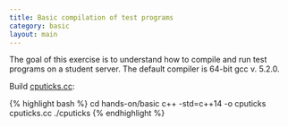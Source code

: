 ```yaml
---
title: Basic compilation of test programs
category: basic
layout: main
---
```


The goal of this exercise is to understand how to compile and run test
programs on a student server. The default compiler is 64-bit gcc v. 5.2.0.

Build [cputicks.cc]({{exercises_repo}}/exercises/basic/cputicks.cc):

{% highlight bash %}
cd hands-on/basic
c++ -std=c++14 -o cputicks cputicks.cc
./cputicks
{% endhighlight %}
